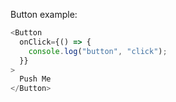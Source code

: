 Button example:

```js { "props": { "test": "checks" } }
<Button
  onClick={() => {
    console.log("button", "click");
  }}
>
  Push Me
</Button>
```
